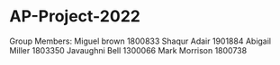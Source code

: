 # AP-Project-2022
 Group Members:
 Miguel brown 1800833
 Shaqur Adair 1901884
 Abigail Miller 1803350
 Javaughni Bell 1300066
 Mark Morrison 1800738
